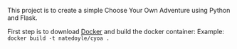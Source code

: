 This project is to create a simple Choose Your Own Adventure using Python and Flask.

First step is to download [Docker](https://www.docker.com/) and build the docker container:
Example: `docker build -t natedoyle/cyoa .`
